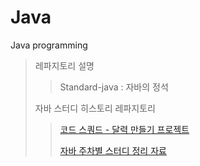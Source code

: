 # Java
Java programming

> 레파지토리 설명
>
> > Standard-java : 자바의 정석
>
> 자바 스터디 히스토리 레파지토리
>
> >  [코드 스쿼드 - 달력 만들기 프로젝트](https://github.com/Supreme-YS/codesquad-java-calendar)
> >
> > [자바 주차별 스터디 정리 자료](https://github.com/Supreme-YS/Theorem/tree/master/Java)

